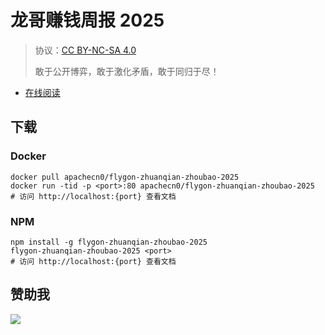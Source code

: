 <!--
    需要填充的占位符：
    
    README.md
    
        龙哥赚钱周报 2025：文档中文名
        {nameEn}：文档英文名
        {urlEn}：文档原始链接
        zqzb25：域名前缀
        飞龙：负责人名称
        wizardforcel：负责人 Github 用户名
        562826179：负责人 QQ
        flygon-zhuanqian-zhoubao-2025：ApacheCN 的 Github 仓库名称
        flygon-zhuanqian-zhoubao-2025：DockerHub 仓库名称
        flygon-zhuanqian-zhoubao-2025：PYPI 包名称
        flygon-zhuanqian-zhoubao-2025：NPM 包名称
    
    CNAME
    
        zqzb25：域名前缀

    index.html
    
        龙哥赚钱周报 2025：文档中文名
        #009d9c：显示颜色
        flygon-zhuanqian-zhoubao-2025：ApacheCN 的 Github 仓库名称

    asset/docsify-flygon-footer.js
    
        flygon-zhuanqian-zhoubao-2025：ApacheCN 的 Github 仓库名称
-->

# 龙哥赚钱周报 2025

> 协议：[CC BY-NC-SA 4.0](http://creativecommons.org/licenses/by-nc-sa/4.0/)
> 
> 敢于公开博弈，敢于激化矛盾，敢于同归于尽！

* [在线阅读](https://zqzb25.flygon.net)

## 下载

### Docker

```
docker pull apachecn0/flygon-zhuanqian-zhoubao-2025
docker run -tid -p <port>:80 apachecn0/flygon-zhuanqian-zhoubao-2025
# 访问 http://localhost:{port} 查看文档
```

### NPM

```
npm install -g flygon-zhuanqian-zhoubao-2025
flygon-zhuanqian-zhoubao-2025 <port>
# 访问 http://localhost:{port} 查看文档
```

## 赞助我

![](https://img-blog.csdnimg.cn/20200112005920729.png)
